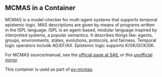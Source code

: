 ## MCMAS in a Container

MCMAS is a model-checker for multi-agent systems that supports temporal epistemic logic.  MAS descriptions are given by means of programs written in the ISPL language.  ISPL is an agent-based, modular language inspired by interpreted systems, a popular semantics.  It describes things like: agents, groups, environments, states, evolutions, protocols, and fairness.  Temporal logic operators include AG/EF/AX. Epistemic logic supports K/GK/GCK/DK.

For MCMAS source/manual, see the [official page at SAIL](https://sail.doc.ic.ac.uk/software/mcmas/) or this [unofficial mirror](https://github.com/mattvonrocketstein/mcmas).  

This container is used as part of [py-mcmas](https://github.com/mattvonrocketstein/py-mcmas).
